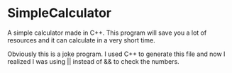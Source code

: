 # SimpleCalculator
A simple calculator made in C++. This program will save you a lot of resources and it can calculate in a very short time.

Obviously this is a joke program. I used C++ to generate this file and now I realized I was using || instead of && to check the numbers.
